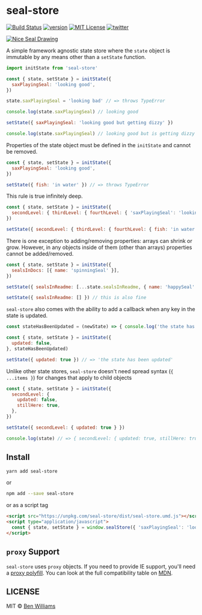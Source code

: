 # seal-store

[![Build Status][build-badge]][build]
[![version][version-badge]][package]
[![MIT License][license-badge]][license]
[![twitter][twitter-badge]][twitter]

[![Nice Seal Drawing][sealImage]][sealImageLink]


A simple framework agnostic state store where the `state` object is immutable by any means other than a `setState` function.

```js
import initState from 'seal-store'

const { state, setState } = initState({
  saxPlayingSeal: 'looking good',
})

state.saxPlayingSeal = 'looking bad' // => throws TypeError

console.log(state.saxPlayingSeal) // looking good

setState({ saxPlayingSeal: 'looking good but getting dizzy' })

console.log(state.saxPlayingSeal) // looking good but is getting dizzy
```

Properties of the state object must be defined in the `initState` and cannot be removed.

```js
const { state, setState } = initState({
  saxPlayingSeal: 'looking good',
})

setState({ fish: 'in water' }) // => throws TypeError
```

This rule is true infinitely deep.
```js
const { state, setState } = initState({
  secondLevel: { thirdLevel: { fourthLevel: { 'saxPlayingSeal': 'looking good' } } }
})

setState({ secondLevel: { thirdLevel: { fourthLevel: { fish: 'in water' } } } }) // => throws TypeError
```

There is one exception to adding/removing properties: arrays can shrink or grow. However, in any objects inside of them (other than arrays) properties cannot be added/removed.
```js
const { state, setState } = initState({
  sealsInDocs: [{ name: 'spinningSeal' }],
})

setState({ sealsInReadme: [...state.sealsInReadme, { name: 'happySeal' }] }) // this is fine

setState({ sealsInReadme: [] }) // this is also fine
```

`seal-store` also comes with the ability to add a callback when any key in the state is updated.
```js
const stateHasBeenUpdated = (newState) => { console.log('the state has updated') }

const { state, setState } = initState({
  updated: false,
}, stateHasBeenUpdated)

setState({ updated: true }) // => 'the state has been updated'
```

Unlike other state stores, `seal-store` doesn't need spread syntax (`{ ...items }`) for changes that apply to child objects

```js
const { state, setState } = initState({
  secondLevel: {
    updated: false,
    stillHere: true,
  },
})

setState({ secondLevel: { updated: true } })

console.log(state) // => { secondLevel: { updated: true, stillHere: true } }
```


## Install

```sh
yarn add seal-store
```
or
```sh
npm add --save seal-store
```
or as a script tag
```html
<script src="https://unpkg.com/seal-store/dist/seal-store.umd.js"></script>
<script type="application/javascript">
  const { state, setState } = window.sealStore({ 'saxPlayingSeal': 'looking good' })
</script>
```

## `proxy` Support

`seal-store` uses `proxy` objects. If you need to provide IE support, you'll need a [proxy polyfill](https://github.com/GoogleChrome/proxy-polyfill). You can look at the full compatibility table on [MDN](https://developer.mozilla.org/en-US/docs/Web/JavaScript/Reference/Global_Objects/Proxy).

## LICENSE

MIT © [Ben Williams](https://719ben.com)

[sealImageLink]: https://www.youtube.com/watch?v=X0k7N0ASfp8
[sealImage]: https://media2.giphy.com/media/ySz02sRVFK372/giphy.gif
[build-badge]: https://img.shields.io/travis/719Ben/seal-store.svg?style=flat-square
[build]: https://travis-ci.org/719Ben/seal-store
[version-badge]: https://img.shields.io/npm/v/seal-store.svg?style=flat-square
[package]: https://www.npmjs.com/package/seal-store
[license-badge]: https://img.shields.io/npm/l/seal-store.svg?style=flat-square
[license]: https://github.com/719ben/seal-store/blob/master/LICENSE
[twitter-badge]: https://img.shields.io/twitter/follow/719ben.svg?style=flat-square&logo=twitter&label=Follow
[twitter]: https://twitter.com/719ben
